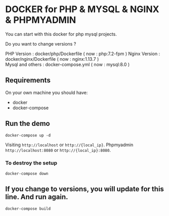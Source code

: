 # DOCKER for PHP & MYSQL & NGINX & PHPMYADMIN 

You can start with this docker for php mysql projects.

Do you want to change versions ?

PHP Version : docker/php/Dockerfile ( now : php:7.2-fpm )
Nginx Version : docker/nginx/Dockerfile ( now : nginx:1.13.7 )  
Mysql and others : docker-compose.yml ( now : mysql:8.0 )

## Requirements

On your own machine you should have:

- docker
- docker-compose

## Run the demo

```
docker-compose up -d
```

Visiting `http://localhost` or `http://{local_ip}`.
Phpmyadmin `http://localhost:8080` or `http://{local_ip}:8080`.


### To destroy the setup

```
docker-compose down
```

## If you change to versions, you will update for this line. And run again.

```
docker-compose build
```

